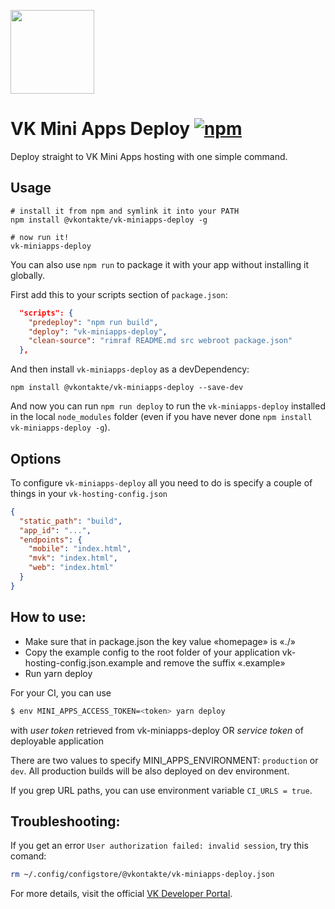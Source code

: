 [<img width="134" src="https://sun9-30.userapi.com/IMLu3sXowImUG-VtL34AqHT4qIUBapkCO0dyhA/bz55lWspvOk.svg">](https://vk.com/services)

# VK Mini Apps Deploy [![npm][npm]][npm-url]

Deploy straight to VK Mini Apps hosting with one simple command.

## Usage

```
# install it from npm and symlink it into your PATH
npm install @vkontakte/vk-miniapps-deploy -g

# now run it!
vk-miniapps-deploy
```

You can also use `npm run` to package it with your app without installing it globally.

First add this to your scripts section of `package.json`:

```JSON
  "scripts": {
    "predeploy": "npm run build",
    "deploy": "vk-miniapps-deploy",
    "clean-source": "rimraf README.md src webroot package.json"
  },
```

And then install `vk-miniapps-deploy` as a devDependency:

```
npm install @vkontakte/vk-miniapps-deploy --save-dev
```

And now you can run `npm run deploy` to run the `vk-miniapps-deploy` installed in the local `node_modules` folder (even if you have never done `npm install vk-miniapps-deploy -g`).

## Options

To configure `vk-miniapps-deploy` all you need to do is specify a couple of things in your `vk-hosting-config.json`

```JSON
{
  "static_path": "build",
  "app_id": "...",
  "endpoints": {
    "mobile": "index.html",
    "mvk": "index.html",
    "web": "index.html"
  }
}
```

## How to use:

- Make sure that in package.json the key value «homepage» is «./»
- Copy the example config to the root folder of your application vk-hosting-config.json.example
  and remove the suffix «.example»
- Run yarn deploy

For your CI, you can use

```bash
$ env MINI_APPS_ACCESS_TOKEN=<token> yarn deploy
```

with _user token_ retrieved from vk-miniapps-deploy OR _service token_ of deployable application

There are two values to specify MINI_APPS_ENVIRONMENT: `production` or `dev`.
All production builds will be also deployed on dev environment.

If you grep URL paths, you can use environment variable `CI_URLS = true`.

## Troubleshooting:

If you get an error `User authorization failed: invalid session`, try this comand:

```bash
rm ~/.config/configstore/@vkontakte/vk-miniapps-deploy.json
```

[npm]: https://img.shields.io/npm/v/@vkontakte/vk-miniapps-deploy.svg
[npm-url]: https://npmjs.com/package/@vkontakte/vk-miniapps-deploy

For more details, visit the official [VK Developer Portal](https://dev.vk.com/mini-apps/development/hosting/overview).
